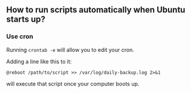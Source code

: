 ## How to run scripts automatically when Ubuntu starts up?

### Use cron

Running `crontab -e` will allow you to edit your cron.

Adding a line like this to it:

```
@reboot /path/to/script >> /var/log/daily-backup.log 2>&1
```

will execute that script once your computer boots up.
